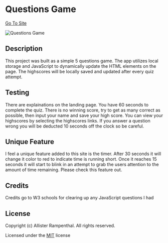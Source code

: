 # Questions Game

[Go To Site](./assets/img/Capture.PNG)

![Questions Game](https://i.imgur.com/UGAQQ7P.png)

## Description 

This project was built as a simple 5 questions game. The app utilizes local storage and JavaScript to dynamically update the HTML elements on the page. The highscores will be locally saved and updated after every quiz attempt.

## Testing

There are explainations on the landing page. You have 60 seconds to complete the quiz. There is no winning score, try to get as many correct as possible, then input your name and save your high score. You can view your highscores by selecting the highscores links. If you answer a question wrong you will be deducted 10 seconds off the clock so be careful.

## Unique Feature

I feel a unique feature added to this site is the timer. After 30 seconds it will change it color to red to indicate time is running short. Once it reaches 15 seconds it will start to blink in an attempt to grab the users attention to the amount of time remaining. Please check this feature out.

## Credits

Credits go to W3 schools for clearing up any JavaScript questions I had

## License

Copyright (c) Allister Rampenthal. All rights reserved.

Licensed under the [MIT](https://choosealicense.com/licenses/mit/) license
